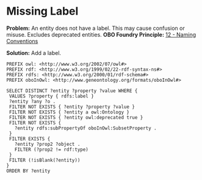 # Missing Label

**Problem:** An entity does not have a label. This may cause confusion or misuse. Excludes deprecated entities.
**OBO Foundry Principle:** [12 - Naming Conventions](http://www.obofoundry.org/principles/fp-012-naming-conventions.html)

**Solution:** Add a label.

```sparql
PREFIX owl: <http://www.w3.org/2002/07/owl#>
PREFIX rdf: <http://www.w3.org/1999/02/22-rdf-syntax-ns#>
PREFIX rdfs: <http://www.w3.org/2000/01/rdf-schema#>
PREFIX oboInOwl: <http://www.geneontology.org/formats/oboInOwl#>

SELECT DISTINCT ?entity ?property ?value WHERE {
 VALUES ?property { rdfs:label }
 ?entity ?any ?o .
 FILTER NOT EXISTS { ?entity ?property ?value }
 FILTER NOT EXISTS { ?entity a owl:Ontology }
 FILTER NOT EXISTS { ?entity owl:deprecated true }
 FILTER NOT EXISTS {
   ?entity rdfs:subPropertyOf oboInOwl:SubsetProperty .
 }
 FILTER EXISTS {
   ?entity ?prop2 ?object .
   FILTER (?prop2 != rdf:type)
 }
 FILTER (!isBlank(?entity))
}
ORDER BY ?entity
```

